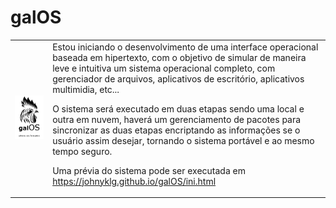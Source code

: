 # galOS
<table>
  <tr>
    <td><img src="galOS.png" width="400px"></td>
    <td>      
Estou iniciando o desenvolvimento de uma interface operacional baseada em hipertexto, com o objetivo de simular de maneira leve e intuitiva um sistema operacional completo, com gerenciador de arquivos, aplicativos de escritório, aplicativos multimidia, etc...

O sistema será executado em duas etapas sendo uma local e outra em nuvem, haverá um gerenciamento de pacotes para sincronizar as duas etapas encriptando as informações se o usuário assim desejar, tornando o sistema portável e ao mesmo tempo seguro.

Uma prévia do sistema pode ser executada em <a href="https://johnyklg.github.io/galOS/ini.html" target="_blank">https://johnyklg.github.io/galOS/ini.html</a>
    </td>
   </tr>
</table>
